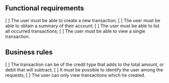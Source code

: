 ## Functional requirements

[ ] The user must be able to create a new transaction;
[ ] The user must be able to obtain a summary of their account;
[ ] The user must be able to list all occurred transactions;
[ ] The user must be able to view a single transaction.

## Business rules

[ ] The transaction can be of the credit type that adds to the total amount, or debit that will subtract;
[ ] It must be possible to identify the user among the requests;
[ ] The user can only view transactions which he created.
